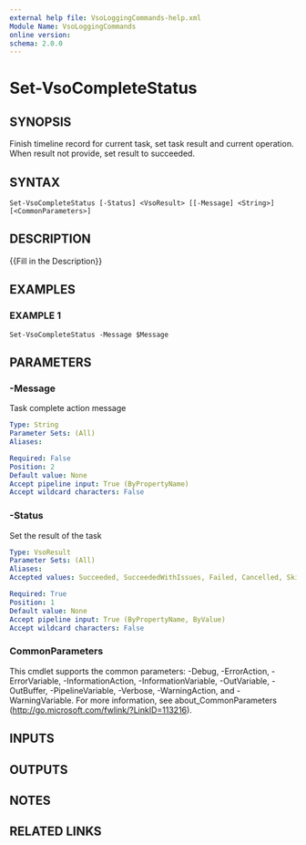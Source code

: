 ```yaml
---
external help file: VsoLoggingCommands-help.xml
Module Name: VsoLoggingCommands
online version:
schema: 2.0.0
---
```


# Set-VsoCompleteStatus

## SYNOPSIS
Finish timeline record for current task, set task result and current operation.
When result not provide, set result to succeeded.

## SYNTAX

```
Set-VsoCompleteStatus [-Status] <VsoResult> [[-Message] <String>] [<CommonParameters>]
```

## DESCRIPTION
{{Fill in the Description}}

## EXAMPLES

### EXAMPLE 1
```
Set-VsoCompleteStatus -Message $Message
```

## PARAMETERS

### -Message
Task complete action message

```yaml
Type: String
Parameter Sets: (All)
Aliases:

Required: False
Position: 2
Default value: None
Accept pipeline input: True (ByPropertyName)
Accept wildcard characters: False
```

### -Status
Set the result of the task

```yaml
Type: VsoResult
Parameter Sets: (All)
Aliases:
Accepted values: Succeeded, SucceededWithIssues, Failed, Cancelled, Skipped

Required: True
Position: 1
Default value: None
Accept pipeline input: True (ByPropertyName, ByValue)
Accept wildcard characters: False
```

### CommonParameters
This cmdlet supports the common parameters: -Debug, -ErrorAction, -ErrorVariable, -InformationAction, -InformationVariable, -OutVariable, -OutBuffer, -PipelineVariable, -Verbose, -WarningAction, and -WarningVariable. For more information, see about_CommonParameters (http://go.microsoft.com/fwlink/?LinkID=113216).

## INPUTS

## OUTPUTS

## NOTES

## RELATED LINKS
